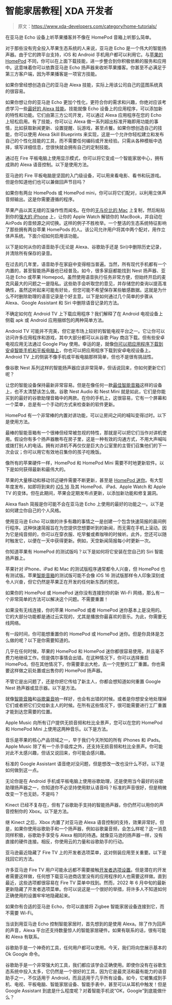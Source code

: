 # 智能家居教程| XDA 开发者

> 原文：<https://www.xda-developers.com/category/home-tutorials/>

[](/how-to-listen-apple-podcasts-amazon-echo/)

在亚马逊 Echo 设备上听苹果播客并不像在 HomePod 音箱上听那么简单。

对于那些没有完全投入苹果生态系统的人来说，亚马逊 Echo 是一个伟大的智能扬声器。由于它的跨平台支持，iOS 和 Android 手机用户都可以利用它。与[苹果的 HomePod](https://www.xda-developers.com/apple-homepod-mini-review/) 不同，你可以在上面下载技能，进一步整合到你积极依赖的服务和应用中。这意味着你可以依靠亚马逊 Echo 扬声器来收听苹果播客。你甚至不必满足于第三方客户端，因为苹果播客是一项官方技能。

[](/how-to-create-amazon-alexa-skill-blueprints/)

如果你曾经想创造自己的亚马逊 Alexa 技能，实际上用该公司自己的蓝图系统真的很容易。

如果你想让你的亚马逊 Echo 更加个性化，更符合你的需求和兴趣，你绝对应该考虑学习一些[最好的 Alexa 技能](http://www.xda-developers.com/best-alexa-skills/)。技能就像 Echo 设备上的应用程序，可以添加新的特性和功能。它们由第三方公司开发，可以通过 Alexa 应用程序在您的 Echo 上轻松启用。有了技能，你可以让 Alexa 做一系列超出标准开箱即用功能的事情，比如获取新闻更新、设置提醒、玩游戏，甚至点餐。如果你想创造自己的技能，你可以使用 Alexa Skill Blueprints 来实现，这是一个允许你轻松建立和发布自己的个性化技能的工具，而不需要任何编码或开发经验。只需从各种模板中选择，填写详细信息，您很快就会拥有自己的定制技能。

[](/how-to-use-amazon-show-mode-fire-tablet/)

通过在 Fire 平板电脑上使用显示模式，你可以将它变成一个智能家居中心，拥有成熟的 Alexa 语音控制。以下是使用方法。

亚马逊的 Fire 平板电脑是坚固的入门级设备，可以用来看电影、看书和玩游戏。但是你知道他们也可以兼做回声节目吗？

[](/how-to-set-up-homepod-stereo/)

如果你有两台 HomePods 或 HomePod mini，你可以将它们配对，以利用立体声音频输出。这是你需要遵循的程序。

苹果产品以其无缝的互操作性而闻名。在你的[无与伦比的 Mac](https://www.xda-developers.com/best-macs) 上复制，然后粘贴到你的[强大的 iPhone](https://www.xda-developers.com/best-iphone) 上，让你的 Apple Watch 解锁你的 MacBook，并自动在 AirPods 的音频源之间切换。这样的例子不胜枚举。一个整洁的生态系统特征影响了那些拥有两台苹果 HomePods 的人。该公司允许用户将其中两个配对，用作立体声系统。下面介绍如何启用该功能。

[](/how-to-delete-voice-history-from-alexa-google-assistant-siri/)

以下是如何从你的语音助手(无论是 Alexa、谷歌助手还是 Siri)中删除历史记录，并清除所有保存的录音。

在过去的几年里，语音助手在家庭中变得相当普遍。当然，所有现代手机都有一个内置的，甚至智能扬声器也已经普及。如今，很多家庭都能找到 Nest 扬声器、亚马逊 Echo 或苹果 Homepod。虽然使用语音执行任务非常方便，但始终开启的麦克风最大的问题之一是隐私。这些助手会听取您的意见，并存储您的查询以提高准确性，虽然这听起来可能有好处，但您可能不希望保存某些敏感数据。这就是为什么不时删除助理的语音记录是个好主意。以下是如何通过几个简单的步骤从 Alexa、Google Assistant 和 Siri 中删除语音记录的方法。

[](/how-to-sideload-apps-android-tv/)

不确定如何在 Android TV 上下载应用程序？我们解释了在 Android 电视设备上侧载 apk 或 Android 应用捆绑包的两种简单方法。

Android TV 可能并不完美，但它是市场上较好的智能电视平台之一。它让你可以访问许多应用程序和游戏，其中大部分都可以从谷歌 Play 商店下载。但有些安卓电视应用无法通过 Google Play 使用。幸运的是，就像[你可以把应用程序下载到安卓智能手机和平板电脑上](https://www.xda-developers.com/how-to-sideload-install-android-app-apk/)，你也可以把应用程序下载到安卓电视设备上。Android TV 上的侧装不像手机或平板电脑那样简单，但也不是很有挑战性。

[](/how-to-update-google-nest-speakers/)

像谷歌 Nest 系列这样的智能扬声器应该非常简单，但话说回来，你如何更新它们呢？

让您的智能设备保持最新非常容易。但是在像任何一款[最佳智能音箱](https://www.xda-developers.com/best-smart-speakers)这样的设备上，也不太清楚该怎么做。谷歌 Nest Audio 和 Nest Mini 就是如此，它们是你能买到的最好的谷歌助理音箱中的两款。在你的手机上，这很容易，它有一个屏幕和一个菜单，总是有一个手动的方式来检查新的软件更新。

[](/how-to-use-intercom-apple-homepod/)

HomePod 有一个非常棒的内置对讲功能，可以让房间之间的喊叫变得过时。以下是使用方法。

最棒的智能音箱有一个很棒但经常被忽视的特性，那就是可以把它们当作对讲机使用。假设你有多个扬声器散布在房子里，这是一种有效的沟通方式，不用大声喊叫或拨打别人的电话。拥有对讲机不再仅仅是巨大办公室里的主管们召集他们的下一次会议；你可以用它有效地召集你的孩子吃晚饭。

[](/how-to-update-apple-homepod/)

像所有的苹果硬件一样，HomePod 和 HomePod Mini 需要不时地更新软件。以下是如何获得最新和最伟大的。

苹果的大量移动和移动邻近硬件需要不断更新，甚至是 [HomePod 迷你](https://www.xda-developers.com/apple-homepod-mini-review/)。有大型年度发布，如即将到来的 [iOS 16](https://www.xda-developers.com/ios-16/) 及其 HomePod、iPad、Apple Watch 和 Apple TV 的变体。但在此期间，苹果会定期发布点更新，以添加新功能和修复漏洞。

[](/how-to-customize-alexa-flash-briefing/)

Alexa flash 简报是你可能不会在亚马逊 Echo 上使用的最好的功能之一。以下是如何建立你自己的个人风格。

使用亚马逊 Echo 可以做的许多有趣的事情之一是创建一个包含快速简报的晨间例行程序。这种快速简报旨在为您提供您想要听到的新闻，而无需在手机上滚动。因为它是纯音频的，你可以在穿衣服、吃早餐或煮咖啡的时候听。此外，您还可以随时触发它，以便在一天中获得更新。例如，天空新闻简报每小时更新一次。

[](/how-to-install-homepod-beta/)

你知道苹果有 HomePod 的测试版吗？以下是如何将它安装在您自己的 Siri 智能扬声器上。

苹果针对 iPhone、iPad 和 Mac 的测试版程序通常都令人兴奋，但 HomePod 也有测试版。苹果[智能音箱](https://www.xda-developers.com/best-smart-speakers)的测试版可能不会像 iOS 16 测试版那样令人印象深刻或令人兴奋，但它仍然是苹果正在开发的任何新东西的预览。

[](/how-to-change-wi-fi-network-apple-homepod/)

如果你的 HomePod 或 HomePod 迷你没有连接到你的新 Wi-Fi 网络，那么有一个非常简单的方法可以解决这个问题。不需要重置！

如果没有无线连接，你的苹果 HomePod 或者 HomePod 迷你基本上是没用的。它的大部分功能都是通过云实现的，尤其是播放你最喜欢的音乐。为此，你需要无线网络。

[](/how-to-factory-reset-apple-homepod/)

有一段时间，你可能想重置你的 HomePod 或 HomePod 迷你。但是你具体是怎么做的呢？以下是你需要知道的。

几乎在任何时候，苹果的 HomePod 和 HomePod 迷你都很容易使用，并且毫不费力地继续工作。但是偶尔事情会出错。在这种情况下，你可以选择重启 HomePod。但在其他情况下，你需要拿出大枪，去一个完整的工厂重置。你也需要这样做之前处置或出售你的 HomePod 扬声器。

[](/how-to-reset-google-nest-speaker/)

不管它是出问题了，还是你把它传给了新主人，你都会想知道如何重置 Google Nest 扬声器或显示器。以下是方法。

就像[智能音箱](https://www.xda-developers.com/best-smart-speakers/)和[谷歌巢音响](https://www.xda-developers.com/google-nest-audio-review/)一样好，也会有出错的时候。或者是你想安全地处理掉它们或者把它们交给新主人的时候。在所有这些情况下，很可能需要进行工厂重置才能到达您需要的位置。

[](/how-to-listen-lossless-audio-dolby-atmos-apple-homepod/)

Apple Music 向所有订户提供无损音频和杜比全景声，您可以在您的 HomePod 和 HomePod Mini 上使用这两种音乐。以下是方法。

音乐是苹果的核心产品领域之一，早于我们今天所知的所有 iPhones 和 iPads。Apple Music 除了有一个杀手级库之外，还支持无损音频和杜比全景声。你可能对此不太感兴趣，但话又说回来，你可能会感兴趣。

[](/how-to-change-voice-google-assistant/)

标准的 Google Assistant 语音绝对没问题，但是想改一改也没什么不好。以下是如何做到这一点。

无论你是在 Android 手机或平板电脑上使用谷歌助理，还是使用当今最好的谷歌助理扬声器之一，你知道你不必坚持使用默认语音吗？标准的声音很好，但是稍微改变一下也无妨，不是吗？

[](/how-to-use-google-assistant-xbox/)

Kinect 已经不复存在，但有了谷歌助手支持的智能扬声器，你仍然可以用你的声音控制你的 Xbox。以下是方法。

继 Kinect 之后，Xbox 内置了对亚马逊 Alexa 语音控制的支持，效果非常好。但是，如果你使用谷歌助手和一个扬声器，例如谷歌巢音频，会怎么样呢？这一消息同样积极，谷歌助手享受与 Alexa 相同的待遇。就像亚马逊的扬声器一样，没有直接的硬件连接。相反，你使用云的力量和谷歌助手的行动。

[](/how-to-access-developer-options-amazon-fire-tv/)

亚马逊最近隐藏了 Fire TV 上的开发者选项菜单，这对侧装应用至关重要。以下是找回它的方法。

许多亚马逊 Fire TV 用户可能永远都不需要接触[开发者选项设置](https://www.xda-developers.com/android-developer-options/)。但是潜在的开发者需要这样做，任何想下载亚马逊商店里没有的应用程序的人也需要这样做。直到最近，这些选项都很容易在 Fire TV 菜单中找到。然而，2022 年 6 月中旬的最新更新隐藏了开发者选项菜单。你可以说这是一个很好的举措，将许多人不知道如何正确使用的设置牢牢地隐藏起来。

[](/how-to-link-zigbee-devices-amazon-echo/)

如果你有合适的亚马逊 Echo，你可以直接将 Zigbee 智能家居设备连接到它，而不需要 Wi-Fi。

当谈到用亚马逊 Echo 控制智能家居时，首先想到的是使用 Alexa。除了作为回声的声音，Alexa 平台还支持数量惊人的智能家居硬件。如果有联系的话，很有可能和 Alexa 有联系。

[](/ok-google-commands/)

谷歌助手是一个神奇的工具，任何用户都可以使用。今天，我们将向您展示基本的 Ok Google 命令。

谷歌助手是一个非常强大的工具，我们都应该学会正确使用。即使你没有在谷歌生态系统中投入太多，它仍然是一个很好的工具，因为它是最灵活和最有能力的语音助手之一，不仅适用于 Android，而且适用于几乎所有设备。如今，它被集成到手机、电视、平板电脑、智能家居设备、智能手表中，甚至可以从耳机中触发！但是 Google Assistant 到底是什么程度呢？对着智能手机说“OK，Google”到底能做什么？